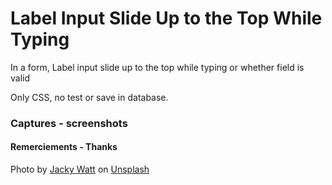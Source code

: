 # Label Input Slide Up to the Top While Typing

In a form, Label input slide up to the top while typing or whether field is valid

Only CSS, no test or save in database.

### Captures - screenshots



#### Remerciements - Thanks
<span>Photo by <a href="https://unsplash.com/@jackywatt?utm_source=unsplash&amp;utm_medium=referral&amp;utm_content=creditCopyText">Jacky Watt</a> on <a href="https://unsplash.com/@jackywatt?utm_source=unsplash&amp;utm_medium=referral&amp;utm_content=creditCopyText">Unsplash</a></span>
